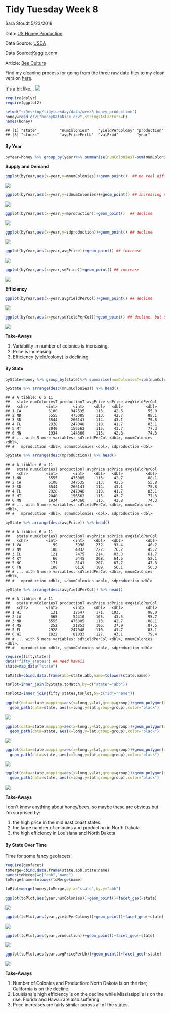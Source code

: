 Tidy Tuesday Week 8
================
Sara Stoudt
5/23/2018

Data: [US Honey Production](https://github.com/rfordatascience/tidytuesday/blob/master/data/week8_honey_production.zip)

Data Source: [USDA](http://usda.mannlib.cornell.edu/MannUsda/viewDocumentInfo.do?documentID=1520)

Data Source:[Kaggle.com](https://www.kaggle.com/jessicali9530/honey-production)

Article: [Bee Culture](http://www.beeculture.com/u-s-honey-industry-report-2016/)

Find my cleaning process for going from the three raw data files to my clean version [here](https://github.com/sastoudt/tidytuesday/blob/master/week8/honey_clean.R).

It's a bit like... ![](https://media.giphy.com/media/mzJMYiKAHF1aE/giphy.gif)

``` r
require(dplyr)
require(ggplot2)

setwd("~/Desktop/tidytuesday/data/week8_honey_production")
honey=read.csv("honeyDataNice.csv",stringsAsFactors=F)
names(honey)
```

    ## [1] "state"          "numColonies"    "yieldPerColony" "production"    
    ## [5] "stocks"         "avgPricePerLb"  "valProd"        "year"

#### By Year

``` r
byYear=honey %>% group_by(year)%>% summarise(numColoniesT=sum(numColonies),productionT=sum(production),avgPrice=mean(avgPricePerLb),sdPrice=sd(avgPricePerLb),avgYieldPerCol=mean(yieldPerColony),sdYieldPerCol=sd(yieldPerColony),mnumColonies=mean(numColonies),mproduction=mean(production),sdnumColonies=sd(numColonies),sdproduction=sd(production))
```

**Supply and Demand**

``` r
ggplot(byYear,aes(x=year,y=mnumColonies))+geom_point()  ## no real difference, scale is narrow
```

![](honeyProduction_files/figure-markdown_github/unnamed-chunk-3-1.png)

``` r
ggplot(byYear,aes(x=year,y=sdnumColonies))+geom_point() ## increasing variability
```

![](honeyProduction_files/figure-markdown_github/unnamed-chunk-3-2.png)

``` r
ggplot(byYear,aes(x=year,y=mproduction))+geom_point()  ## decline
```

![](honeyProduction_files/figure-markdown_github/unnamed-chunk-3-3.png)

``` r
ggplot(byYear,aes(x=year,y=sdproduction))+geom_point() ## decline
```

![](honeyProduction_files/figure-markdown_github/unnamed-chunk-3-4.png)

``` r
ggplot(byYear,aes(x=year,avgPrice))+geom_point() ## increase
```

![](honeyProduction_files/figure-markdown_github/unnamed-chunk-3-5.png)

``` r
ggplot(byYear,aes(x=year,sdPrice))+geom_point() ## increase
```

![](honeyProduction_files/figure-markdown_github/unnamed-chunk-3-6.png)

**Efficiency**

``` r
ggplot(byYear,aes(x=year,avgYieldPerCol))+geom_point() ## decline
```

![](honeyProduction_files/figure-markdown_github/unnamed-chunk-4-1.png)

``` r
ggplot(byYear,aes(x=year,sdYieldPerCol))+geom_point() ## decline, but small absolute change
```

![](honeyProduction_files/figure-markdown_github/unnamed-chunk-4-2.png)

**Take-Aways**

1.  Variability in number of colonies is increasing.
2.  Price is increasing.
3.  Efficiency (yield/colony) is declining.

#### By State

``` r
byState=honey %>% group_by(state)%>% summarise(numColoniesT=sum(numColonies),productionT=sum(production),avgPrice=mean(avgPricePerLb),sdPrice=sd(avgPricePerLb),avgYieldPerCol=mean(yieldPerColony),sdYieldPerCol=sd(yieldPerColony),mnumColonies=mean(numColonies),mproduction=mean(production),sdnumColonies=sd(numColonies),sdproduction=sd(production))

byState %>% arrange(desc(mnumColonies)) %>% head()
```

    ## # A tibble: 6 x 11
    ##   state numColoniesT productionT avgPrice sdPrice avgYieldPerCol
    ##   <chr>        <int>       <int>    <dbl>   <dbl>          <dbl>
    ## 1 CA            6100      347535     113.    42.6           55.8
    ## 2 ND            5555      475085     113.    42.7           88.1
    ## 3 SD            3544      266141     114.    43.1           75.8
    ## 4 FL            2928      247048     110.    41.7           83.1
    ## 5 MT            2040      156562     115.    43.7           77.3
    ## 6 MN            1934      144360     115.    42.8           74.3
    ## # ... with 5 more variables: sdYieldPerCol <dbl>, mnumColonies <dbl>,
    ## #   mproduction <dbl>, sdnumColonies <dbl>, sdproduction <dbl>

``` r
byState %>% arrange(desc(mproduction)) %>% head()
```

    ## # A tibble: 6 x 11
    ##   state numColoniesT productionT avgPrice sdPrice avgYieldPerCol
    ##   <chr>        <int>       <int>    <dbl>   <dbl>          <dbl>
    ## 1 ND            5555      475085     113.    42.7           88.1
    ## 2 CA            6100      347535     113.    42.6           55.8
    ## 3 SD            3544      266141     114.    43.1           75.8
    ## 4 FL            2928      247048     110.    41.7           83.1
    ## 5 MT            2040      156562     115.    43.7           77.3
    ## 6 MN            1934      144360     115.    42.8           74.3
    ## # ... with 5 more variables: sdYieldPerCol <dbl>, mnumColonies <dbl>,
    ## #   mproduction <dbl>, sdnumColonies <dbl>, sdproduction <dbl>

``` r
byState %>% arrange(desc(avgPrice)) %>% head()
```

    ## # A tibble: 6 x 11
    ##   state numColoniesT productionT avgPrice sdPrice avgYieldPerCol
    ##   <chr>        <int>       <int>    <dbl>   <dbl>          <dbl>
    ## 1 VA              99        3998     232.    93.4           40.2
    ## 2 NV             108        4832     222.    76.2           45.2
    ## 3 IL             121        7475     214.    83.8           61.7
    ## 4 KY              66        3445     208.    64.5           52.1
    ## 5 NC             171        8141     207.    67.7           47.8
    ## 6 TN             108        6116     189.    56.1           56.3
    ## # ... with 5 more variables: sdYieldPerCol <dbl>, mnumColonies <dbl>,
    ## #   mproduction <dbl>, sdnumColonies <dbl>, sdproduction <dbl>

``` r
byState %>% arrange(desc(avgYieldPerCol)) %>% head()
```

    ## # A tibble: 6 x 11
    ##   state numColoniesT productionT avgPrice sdPrice avgYieldPerCol
    ##   <chr>        <int>       <int>    <dbl>   <dbl>          <dbl>
    ## 1 HI             131       12647     171.   103.            98.0
    ## 2 LA             565       54410     105.    43.5           95.7
    ## 3 ND            5555      475085     113.    42.7           88.1
    ## 4 MS             252       21853     106.    37.9           87.5
    ## 5 FL            2928      247048     110.    41.7           83.1
    ## 6 WI            1022       81833     127.    43.1           79.4
    ## # ... with 5 more variables: sdYieldPerCol <dbl>, mnumColonies <dbl>,
    ## #   mproduction <dbl>, sdnumColonies <dbl>, sdproduction <dbl>

``` r
require(fiftystater)
data("fifty_states") ## need hawaii
state=map_data("state")

toMatch=cbind.data.frame(abb=state.abb,name=tolower(state.name))

toPlot=inner_join(byState,toMatch,by=c("state"="abb"))

toPlot2=inner_join(fifty_states,toPlot,by=c("id"="name"))

ggplot(data=state,mapping=aes(x=long,y=lat,group=group))+geom_polygon(data=toPlot2,aes(fill=avgPrice))+scale_fill_distiller(palette="Spectral")+theme_void()+
  geom_path(data=state, aes(x=long,y=lat,group=group),color="black") 
```

![](honeyProduction_files/figure-markdown_github/unnamed-chunk-6-1.png)

``` r
ggplot(data=state,mapping=aes(x=long,y=lat,group=group))+geom_polygon(data=toPlot2,aes(fill=mnumColonies))+scale_fill_distiller(palette="Spectral")+theme_void()+
  geom_path(data=state, aes(x=long,y=lat,group=group),color="black") 
```

![](honeyProduction_files/figure-markdown_github/unnamed-chunk-6-2.png)

``` r
ggplot(data=state,mapping=aes(x=long,y=lat,group=group))+geom_polygon(data=toPlot2,aes(fill=mproduction))+scale_fill_distiller(palette="Spectral")+theme_void()+
  geom_path(data=state, aes(x=long,y=lat,group=group),color="black") 
```

![](honeyProduction_files/figure-markdown_github/unnamed-chunk-6-3.png)

``` r
ggplot(data=state,mapping=aes(x=long,y=lat,group=group))+geom_polygon(data=toPlot2,aes(fill=avgYieldPerCol))+scale_fill_distiller(palette="Spectral")+theme_void()+
  geom_path(data=state, aes(x=long,y=lat,group=group),color="black") 
```

![](honeyProduction_files/figure-markdown_github/unnamed-chunk-6-4.png)

**Take-Aways**

I don't know anything about honey/bees, so maybe these are obvious but I'm surprised by:

1.  the high price in the mid east coast states.
2.  the large number of colonies and production in North Dakota
3.  the high efficiency in Louisiana and North Dakota.

#### By State Over Time

Time for some fancy geofacets!

``` r
require(geofacet)
toMerge=cbind.data.frame(state.abb,state.name)
names(toMerge)=c("abb","name")
toMerge$name=tolower(toMerge$name)

toPlot=merge(honey,toMerge,by.x="state",by.y="abb")

ggplot(toPlot,aes(year,numColonies))+geom_point()+facet_geo(~state)
```

![](honeyProduction_files/figure-markdown_github/unnamed-chunk-7-1.png)

``` r
ggplot(toPlot,aes(year,yieldPerColony))+geom_point()+facet_geo(~state)
```

![](honeyProduction_files/figure-markdown_github/unnamed-chunk-7-2.png)

``` r
ggplot(toPlot,aes(year,production))+geom_point()+facet_geo(~state)
```

![](honeyProduction_files/figure-markdown_github/unnamed-chunk-7-3.png)

``` r
ggplot(toPlot,aes(year,avgPricePerLb))+geom_point()+facet_geo(~state)
```

![](honeyProduction_files/figure-markdown_github/unnamed-chunk-7-4.png)

**Take-Aways**

1.  Number of Colonies and Production: North Dakota is on the rise; California is on the decline.
2.  Louisiana's high efficiency is on the decline while Mississippi's is on the rise. Florida and Hawaii are also suffering.
3.  Price increases are fairly similar across all of the states.
